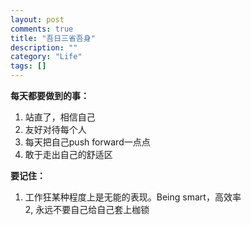 ```yaml
---
layout: post
comments: true
title: "吾日三省吾身"
description: ""
category: "Life"
tags: []
---
```

**每天都要做到的事：**  
1. 站直了，相信自己  
2. 友好对待每个人  
3. 每天把自己push forward一点点  
4. 敢于走出自己的舒适区  


**要记住：**  
1. 工作狂某种程度上是无能的表现。Being smart，高效率  
2, 永远不要自己给自己套上枷锁  
